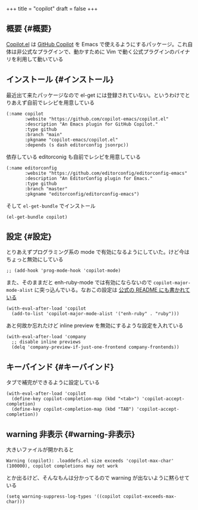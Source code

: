 +++
title = "copilot"
draft = false
+++

## 概要 {#概要}

[Copilot.el](https://github.com/zerolfx/copilot.el) は [GitHub Copilot](https://github.com/features/copilot) を Emacs で使えるようにするパッケージ。これ自体は非公式なプラグインで、動かすために Vim で動く公式プラグインのバイナリを利用して動いている


## インストール {#インストール}

最近出て来たパッケージなので el-get には登録されていない。というわけでとりあえず自前でレシピを用意している

```emacs-lisp
(:name copilot
       :website "https://github.com/copilot-emacs/copilot.el"
       :description "An Emacs plugin for GitHub Copilot."
       :type github
       :branch "main"
       :pkgname "copilot-emacs/copilot.el"
       :depends (s dash editorconfig jsonrpc))
```

依存している editorconig も自前でレシピを用意している

```emacs-lisp
(:name editorconfig
       :website "https://github.com/editorconfig/editorconfig-emacs"
       :description "An EditorConfig plugin for Emacs."
       :type github
       :branch "master"
       :pkgname "editorconfig/editorconfig-emacs")
```

そして `el-get-bundle` でインストール

```emacs-lisp
(el-get-bundle copilot)
```


## 設定 {#設定}

とりあえずプログラミング系の mode で有効になるようにしていた。けど今はちょっと無効にしている

```emacs-lisp
;; (add-hook 'prog-mode-hook 'copilot-mode)
```

また、そのままだと enh-ruby-mode では有効にならないので
`copilot-major-mode-alist` に突っ込んでいる。なおこの設定は [公式の README にも書かれている](https://github.com/zerolfx/copilot.el#programming-language-detection)

```emacs-lisp
(with-eval-after-load 'copilot
  (add-to-list 'copilot-major-mode-alist '("enh-ruby" . "ruby")))
```

あと何故か忘れたけど inline preview を無効にするような設定を入れている

```emacs-lisp
(with-eval-after-load 'company
  ;; disable inline previews
  (delq 'company-preview-if-just-one-frontend company-frontends))
```


## キーバインド {#キーバインド}

タブで補完ができるように設定している

```emacs-lisp
(with-eval-after-load 'copilot
  (define-key copilot-completion-map (kbd "<tab>") 'copilot-accept-completion)
  (define-key copilot-completion-map (kbd "TAB") 'copilot-accept-completion))
```


## warning 非表示 {#warning-非表示}

大きいファイルが開かれると

```text
Warning (copilot): .loaddefs.el size exceeds 'copilot-max-char' (100000), copilot completions may not work
```

とか出るけど、そんなもんは分かってるので warning が出ないように黙らせている

```emacs-lisp
(setq warning-suppress-log-types '((copilot copilot-exceeds-max-char)))
```
